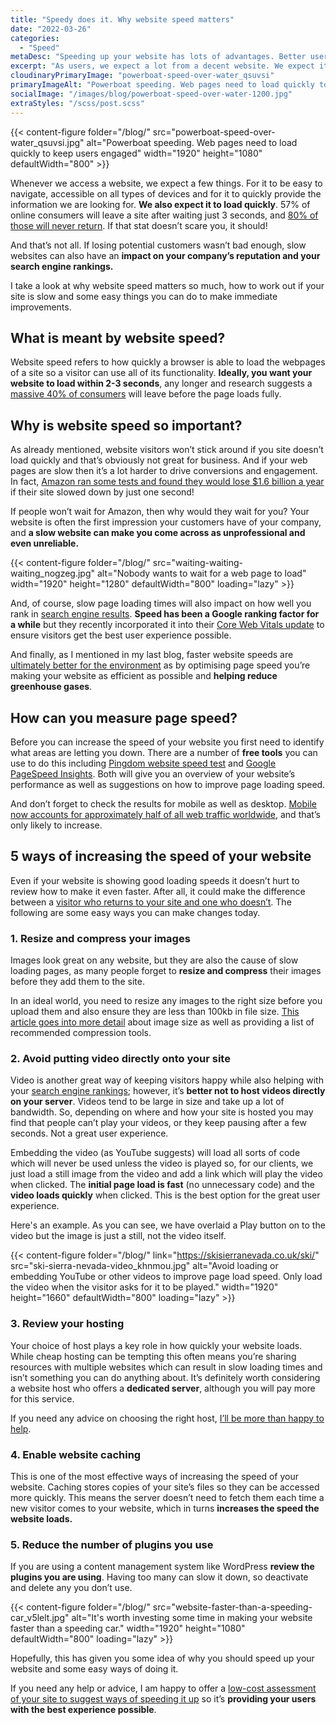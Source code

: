 ```yaml
---
title: "Speedy does it. Why website speed matters"
date: "2022-03-26"
categories:
  - "Speed"
metaDesc: "Speeding up your website has lots of advantages. Better user experience, better search ranking and reduced greenhouse gases. Here's how to make a difference."
excerpt: "As users, we expect a lot from a decent website. We expect it to look good, be easy to navigate, give us the information we are looking for AND for it to load quickly. Waiting for a web page to load is something that nobody wants and few are prepared to tolerate. So, if your web pages don't load quickly, you're going to lose visitors. However, the position that your pages have in the Google search results will also suffer if they're slow, as they penalise poor page load performance."
cloudinaryPrimaryImage: "powerboat-speed-over-water_qsuvsi"
primaryImageAlt: "Powerboat speeding. Web pages need to load quickly to keep users engaged and to improve how your  web pages rank in the search engines."
socialImage: "/images/blog/powerboat-speed-over-water-1200.jpg"
extraStyles: "/scss/post.scss"
---
```


{{< content-figure folder="/blog/"
src="powerboat-speed-over-water_qsuvsi.jpg"
alt="Powerboat speeding. Web pages need to load quickly to keep users engaged"
width="1920" height="1080" defaultWidth="800" >}}

Whenever we access a website, we expect a few things. For it to be easy to navigate, accessible on all types of devices and for it to quickly provide the information we are looking for. **We also expect it to load quickly**. 57% of online consumers will leave a site after waiting just 3 seconds, and [80% of those will never return](https://blog.hubspot.com/marketing/consumer-psychology-ecommerce-checkout-infographic?__hstc=200701681.28c67391d41667dc743ce9a175f4c9df.1648121456366.1648121456366.1648121456366.1&__hssc=200701681.1.1648121456366&__hsfp=2724359239). If that stat doesn’t scare you, it should!

And that’s not all. If losing potential customers wasn’t bad enough, slow websites can also have an **impact on your company’s reputation and your search engine rankings.**

I take a look at why website speed matters so much, how to work out if your site is slow and some easy things you can do to make immediate improvements.

## What is meant by website speed?

Website speed refers to how quickly a browser is able to load the webpages of a site so a visitor can use all of its functionality. **Ideally, you want your website to load within 2-3 seconds**, any longer and research suggests a [massive 40% of consumers](https://neilpatel.com/blog/loading-time/) will leave before the page loads fully.

## Why is website speed so important?

As already mentioned, website visitors won’t stick around if you site doesn’t load quickly and that’s obviously not great for business. And if your web pages are slow then it’s a lot harder to drive conversions and engagement. In fact, [Amazon ran some tests and found they would lose $1.6 billion a year](https://www.fastcompany.com/1825005/how-one-second-could-cost-amazon-16-billion-sales) if their site slowed down by just one second!

If people won’t wait for Amazon, then why would they wait for you? Your website is often the first impression your customers have of your company, and **a slow website can make you come across as unprofessional and even unreliable.**

{{< content-figure folder="/blog/"
src="waiting-waiting-waiting_nogzeg.jpg"
alt="Nobody wants to wait for a web page to load"
width="1920" height="1280" defaultWidth="800"
loading="lazy" >}}

And, of course, slow page loading times will also impact on how well you rank in [search engine results](https://www.attractmore.uk/blog/how-making-your-website-accessible-is-also-great-for-seo/). **Speed has been a Google ranking factor for a while** but they recently incorporated it into their [Core Web Vitals update](https://developers.google.com/search/docs/advanced/experience/page-experience) to ensure visitors get the best user experience possible.

And finally, as I mentioned in my last blog, faster website speeds are [ultimately better for the environment](https://www.attractmore.uk/blog/want-to-save-the-planet-start-with-your-website/) as by optimising page speed you’re making your website as efficient as possible and **helping reduce greenhouse gases**.

## How can you measure page speed?

Before you can increase the speed of your website you first need to identify what areas are letting you down. There are a number of **free tools** you can use to do this including [Pingdom website speed test](https://tools.pingdom.com/) and [Google PageSpeed Insights](https://developers.google.com/speed/pagespeed/insights/). Both will give you an overview of your website’s performance as well as suggestions on how to improve page loading speed.

And don’t forget to check the results for mobile as well as desktop. [Mobile now accounts for approximately half of all web traffic worldwide](https://www.statista.com/statistics/277125/share-of-website-traffic-coming-from-mobile-devices/), and that’s only likely to increase.

## 5 ways of increasing the speed of your website

Even if your website is showing good loading speeds it doesn’t hurt to review how to make it even faster. After all, it could make the difference between a [visitor who returns to your site and one who doesn’t](https://yougov.co.uk/topics/resources/articles-reports/2020/08/28/46-internet-users-dont-return-poorly-performing-we). The following are some easy ways you can make changes today.

### 1. Resize and compress your images

Images look great on any website, but they are also the cause of slow loading pages, as many people forget to **resize and compress** their images before they add them to the site.

In an ideal world, you need to resize any images to the right size before you upload them and also ensure they are less than 100kb in file size. [This article goes into more detail](https://www.attractmore.uk/blog/photos-and-faster-page-load-times/) about image size as well as providing a list of recommended compression tools.

### 2. Avoid putting video directly onto your site

Video is another great way of keeping visitors happy while also helping with your [search engine rankings](https://www.attractmore.uk/blog/how-making-your-website-accessible-is-also-great-for-seo/); however, it’s **better not to host videos directly on your server**. Videos tend to be large in size and take up a lot of bandwidth. So, depending on where and how your site is hosted you may find that people can’t play your videos, or they keep pausing after a few seconds. Not a great user experience.

Embedding the video (as YouTube suggests) will load all sorts of code which will never be used unless the video is played so, for our clients, we just load a still image from the video and add a link which will play the video when clicked. The **initial page load is fast** (no unnecessary code) and the **video loads quickly** when clicked. This is the best option for the great user experience.

Here's an example. As you can see, we have overlaid a Play button on to the video but the image is just a still, not the video itself.

{{< content-figure folder="/blog/"
link="https://skisierranevada.co.uk/ski/"
src="ski-sierra-nevada-video_khnmou.jpg"
alt="Avoid loading or embedding YouTube or other videos to improve page load speed. Only load the video when the visitor asks for it to be played."
width="1920" height="1660" defaultWidth="800"
loading="lazy" >}}

### 3. Review your hosting

Your choice of host plays a key role in how quickly your website loads. While cheap hosting can be tempting this often means you’re sharing resources with multiple websites which can result in slow loading times and isn’t something you can do anything about. It’s definitely worth considering a website host who offers a **dedicated server**, although you will pay more for this service.

If you need any advice on choosing the right host, [I’ll be more than happy to help](https://www.attractmore.uk/contact/).

### 4. Enable website caching

This is one of the most effective ways of increasing the speed of your website. Caching stores copies of your site’s files so they can be accessed more quickly. This means the server doesn’t need to fetch them each time a new visitor comes to your website, which in turns **increases the speed the website loads.**

### 5. Reduce the number of plugins you use

If you are using a content management system like WordPress **review the plugins you are using**. Having too many can slow it down, so deactivate and delete any you don’t use.

{{< content-figure folder="/blog/"
src="website-faster-than-a-speeding-car_v5lelt.jpg"
alt="It's worth investing some time in making your website faster than a speeding car."
width="1920" height="1080" defaultWidth="800"
loading="lazy" >}}

Hopefully, this has given you some idea of why you should speed up your website and some easy ways of doing it.

If you need any help or advice, I am happy to offer a [low-cost assessment of your site to suggest ways of speeding it up](https://www.attractmore.uk/services/page-speed-optimisation/) so it’s **providing your users with the best experience possible**.
